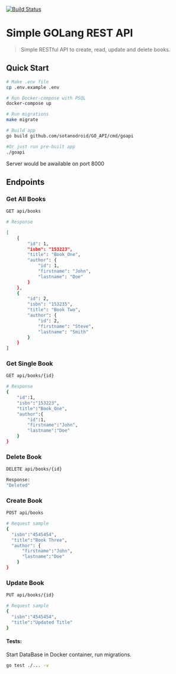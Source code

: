 [![Build Status](https://travis-ci.org/sotanodroid/GO_API.svg?branch=master)](https://travis-ci.org/sotanodroid/GO_API)

# Simple GOLang REST API

> Simple RESTful API to create, read, update and delete books.

## Quick Start


``` bash
# Make .env file
cp .env.example .env
```

```bash
# Run Docker-compose with PSQL
docker-compose up
```

```bash
# Run migrations
make migrate
```

``` bash
# Build app
go build github.com/sotanodroid/GO_API/cmd/goapi

#Or just run pre-built app
./goapi
```

Server would be awailable on port 8000

## Endpoints

### Get All Books
``` bash
GET api/books

# Response

[
    {
        "id": 1,
        "isbn": "153223",
        "title": "Book_One",
        "author": {
            "id": 1,
            "firstname": "John",
            "lastname": "Doe"
        }
    },
    {
        "id": 2,
        "isbn": "153235",
        "title": "Book Two",
        "author": {
            "id": 2,
            "firstname": "Steve",
            "lastname": "Smith"
        }
    }
]
```
### Get Single Book
``` bash
GET api/books/{id}

# Response
{
    "id":1,
    "isbn":"153223",
    "title":"Book_One",
    "author":{
        "id":1,
        "firstname":"John",
        "lastname":"Doe"
    }
}
```

### Delete Book
``` bash
DELETE api/books/{id}

Response:
"Deleted"
```

### Create Book
``` bash
POST api/books

# Request sample
{
  "isbn":"4545454",
  "title":"Book Three",
  "author": {
      "firstname":"John",
      "lastname":"Doe"
    }
}
```

### Update Book
``` bash
PUT api/books/{id}

# Request sample
{
  "isbn":"4545454",
  "title":"Updated Title"
}

```

#### Tests:

Start DataBase in Docker container, run migrations.
``` bash
go test ./... -v
```
